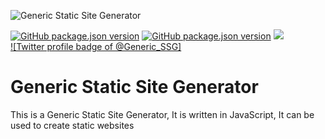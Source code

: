 ![Generic Static Site Generator](https://theabbie.github.io/files/banner.png)

[![GitHub package.json version]][1]  [![GitHub package.json
version][2]][3]  [![][4]][5]  
[![Twitter profile badge of @Generic_SSG]][6]

  [GitHub package.json version]: https://img.shields.io/github/package-json/v/theabbie/Generic-Static-Site-Generator/main?style=for-the-badge&labelColor=black&logo=npm&label=abell&color=darkred
  [1]: https://npmjs.org/package/theabbie
  [2]: https://img.shields.io/github/package-json/v/theabbie/theabbie/main?style=for-the-badge&labelColor=black&logo=npm&label=abell%20renderer&color=darkred
  [3]: https://npmjs.org/package/
  [4]: https://img.shields.io/github/contributors/theabbie/Generic-Static-Site-Generator?style=for-the-badge&labelColor=black&logo=github&color=222222
  [5]: https://github.com/theabbie/Generic-Static-Site-Generator/graphs/contributors
  [Twitter profile badge of @abellland]: https://img.shields.io/badge/follow-@Generic_SSG-1DA1F2?style=for-the-badge&logo=twitter&logoColor=1DA1F2&labelColor=black
  [6]: https://twitter.com/Generic_SSG

# Generic Static Site Generator

This is a Generic Static Site Generator, It is written in JavaScript, It can be used to create static websites
